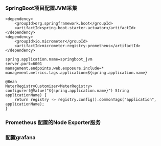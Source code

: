### SpringBoot项目配置JVM采集

```
<dependency>
    <groupId>org.springframework.boot</groupId>
    <artifactId>spring-boot-starter-actuator</artifactId>
</dependency>
<dependency>
    <groupId>io.micrometer</groupId>
    <artifactId>micrometer-registry-prometheus</artifactId>
</dependency>

```

```
spring.application.name=springboot_jvm
server.port=6001
management.endpoints.web.exposure.include=*
management.metrics.tags.application=${spring.application.name}  

```

```
@Bean
MeterRegistryCustomizer<MeterRegistry> configurer(@Value("${spring.application.name}") String applicationName) {
    return registry -> registry.config().commonTags("application", applicationName);
}

```







### Prometheus 配置的Node Exporter服务

 

### 配置grafana







